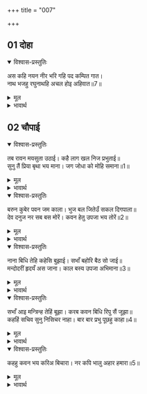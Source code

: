 +++
title = "007"

+++

## 01 दोहा

<div class="audioEmbed"  caption="AIR-वाचनम्" src="https://archive.org/download/rAmcharitmAnas-AIR/EPI-304.mp3"></div>

<details open><summary>विश्वास-प्रस्तुतिः</summary>

अस कहि नयन नीर भरि गहि पद कम्पित गात।  
नाथ भजहु रघुनाथहि अचल होइ अहिवात॥7॥  
</details>

<details><summary>मूल</summary>

अस कहि नयन नीर भरि गहि पद कम्पित गात।  
नाथ भजहु रघुनाथहि अचल होइ अहिवात॥7॥  
</details>

<details><summary>भावार्थ</summary>

 ऐसा कहकर, नेत्रों में (करुणा का) जल भरकर और पति के चरण पकडकर, काँपते हुए शरीर से मन्दोदरी ने कहा- हे नाथ! श्री रघुनाथजी का भजन कीजिए, जिससे मेरा सुहाग अचल हो जाए॥7॥  
</details>





## 02 चौपाई
<details open><summary>विश्वास-प्रस्तुतिः</summary>

तब रावन मयसुता उठाई। कहै लाग खल निज प्रभुताई॥  
सुनु तैं प्रिया बृथा भय माना। जग जोधा को मोहि समाना॥1॥  
</details>

<details><summary>मूल</summary>

तब रावन मयसुता उठाई। कहै लाग खल निज प्रभुताई॥  
सुनु तैं प्रिया बृथा भय माना। जग जोधा को मोहि समाना॥1॥  
</details>

<details><summary>भावार्थ</summary>

 तब रावण ने मन्दोदरी को उठाया और वह दुष्ट उससे अपनी प्रभुता कहने लगा- हे प्रिये! सुन, तूने व्यर्थ ही भय मान रखा है। बता तो जगत्‌ में मेरे समान योद्धा है कौन?॥1॥  
</details>

<details open><summary>विश्वास-प्रस्तुतिः</summary>

बरुन कुबेर पवन जम काला। भुज बल जितेउँ सकल दिगपाला॥  
देव दनुज नर सब बस मोरें। कवन हेतु उपजा भय तोरें॥2॥  
</details>

<details><summary>मूल</summary>

बरुन कुबेर पवन जम काला। भुज बल जितेउँ सकल दिगपाला॥  
देव दनुज नर सब बस मोरें। कवन हेतु उपजा भय तोरें॥2॥  
</details>

<details><summary>भावार्थ</summary>

 वरुण, कुबेर, पवन, यमराज आदि सभी दिक्पालों को तथा काल को भी मैन्ने अपनी भुजाओं के बल से जीत रखा है। देवता, दानव और मनुष्य सभी मेरे वश में हैं। फिर तुझको यह भय किस कारण उत्पन्न हो गया?॥2॥  
</details>

<details open><summary>विश्वास-प्रस्तुतिः</summary>

नाना बिधि तेहि कहेसि बुझाई। सभाँ बहोरि बैठ सो जाई॥  
मन्दोदरीं हृदयँ अस जाना। काल बस्य उपजा अभिमाना॥3॥  
</details>

<details><summary>मूल</summary>

नाना बिधि तेहि कहेसि बुझाई। सभाँ बहोरि बैठ सो जाई॥  
मन्दोदरीं हृदयँ अस जाना। काल बस्य उपजा अभिमाना॥3॥  
</details>

<details><summary>भावार्थ</summary>

 मन्दोदरी ने उसे बहुत तरह से समझाकर कहा (किन्तु रावण ने उसकी एक भी बात न सुनी) और वह फिर सभा में जाकर बैठ गया। मन्दोदरी ने हृदय में ऐसा जान लिया कि काल के वश होने से पति को अभिमान हो गया है॥3॥  
</details>

<details open><summary>विश्वास-प्रस्तुतिः</summary>

सभाँ आइ मन्त्रिन्ह तेहिं बूझा। करब कवन बिधि रिपु सैं जूझा॥  
कहहिं सचिव सुनु निसिचर नाहा। बार बार प्रभु पूछहु काहा॥4॥  
</details>

<details><summary>मूल</summary>

सभाँ आइ मन्त्रिन्ह तेहिं बूझा। करब कवन बिधि रिपु सैं जूझा॥  
कहहिं सचिव सुनु निसिचर नाहा। बार बार प्रभु पूछहु काहा॥4॥  
</details>

<details><summary>भावार्थ</summary>

 सभा में आकर उसने मन्त्रियों से पूछा कि शत्रु के साथ किस प्रकार से युद्ध करना होगा? मन्त्री कहने लगे- हे राक्षसों के नाथ! हे प्रभु! सुनिए, आप बार-बार क्या पूछते हैं?॥4॥  
</details>

<details open><summary>विश्वास-प्रस्तुतिः</summary>

कहहु कवन भय करिअ बिचारा। नर कपि भालु अहार हमारा॥5॥  
</details>

<details><summary>मूल</summary>

कहहु कवन भय करिअ बिचारा। नर कपि भालु अहार हमारा॥5॥  
</details>

<details><summary>भावार्थ</summary>

 कहिए तो (ऐसा) कौन-सा बडा भय है, जिसका विचार किया जाए? (भय की बात ही क्या है?) मनुष्य और वानर-भालू तो हमारे भोजन (की सामग्री) हैं॥  
</details>


